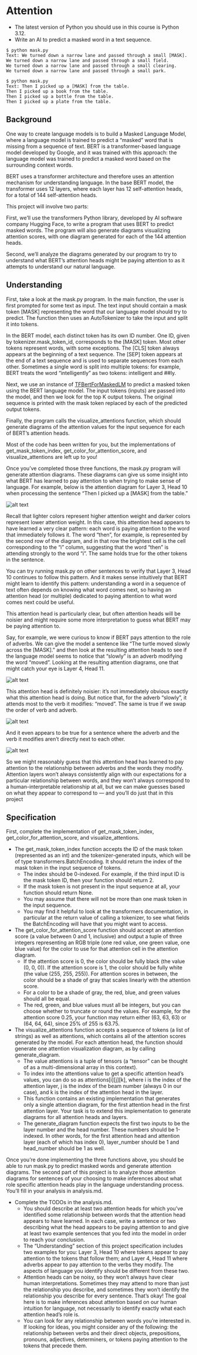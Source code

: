 # Attention
- The latest version of Python you should use in this course is Python 3.12.
- Write an AI to predict a masked word in a text sequence.

```
$ python mask.py
Text: We turned down a narrow lane and passed through a small [MASK].
We turned down a narrow lane and passed through a small field.
We turned down a narrow lane and passed through a small clearing.
We turned down a narrow lane and passed through a small park.

$ python mask.py
Text: Then I picked up a [MASK] from the table.
Then I picked up a book from the table.
Then I picked up a bottle from the table.
Then I picked up a plate from the table.
```

## Background
One way to create language models is to build a Masked Language Model, where a language model is trained to predict a “masked” word that is missing from a sequence of text. BERT is a transformer-based language model developed by Google, and it was trained with this approach: the language model was trained to predict a masked word based on the surrounding context words.

BERT uses a transformer architecture and therefore uses an attention mechanism for understanding language. In the base BERT model, the transformer uses 12 layers, where each layer has 12 self-attention heads, for a total of 144 self-attention heads.

This project will involve two parts:

First, we’ll use the transformers Python library, developed by AI software company Hugging Face, to write a program that uses BERT to predict masked words. The program will also generate diagrams visualizing attention scores, with one diagram generated for each of the 144 attention heads.

Second, we’ll analyze the diagrams generated by our program to try to understand what BERT’s attention heads might be paying attention to as it attempts to understand our natural language.

## Understanding
First, take a look at the mask.py program. In the main function, the user is first prompted for some text as input. The text input should contain a mask token [MASK] representing the word that our language model should try to predict. The function then uses an AutoTokenizer to take the input and split it into tokens.

In the BERT model, each distinct token has its own ID number. One ID, given by tokenizer.mask_token_id, corresponds to the [MASK] token. Most other tokens represent words, with some exceptions. The [CLS] token always appears at the beginning of a text sequence. The [SEP] token appears at the end of a text sequence and is used to separate sequences from each other. Sometimes a single word is split into multiple tokens: for example, BERT treats the word “intelligently” as two tokens: intelligent and ##ly.

Next, we use an instance of [TFBertForMaskedLM](https://huggingface.co/docs/transformers/v4.31.0/en/model_doc/bert#transformers.TFBertForMaskedLM) to predict a masked token using the BERT language model. The input tokens (inputs) are passed into the model, and then we look for the top K output tokens. The original sequence is printed with the mask token replaced by each of the predicted output tokens.

Finally, the program calls the visualize_attentions function, which should generate diagrams of the attention values for the input sequence for each of BERT’s attention heads.

Most of the code has been written for you, but the implementations of get_mask_token_index, get_color_for_attention_score, and visualize_attentions are left up to you!

Once you’ve completed those three functions, the mask.py program will generate attention diagrams. These diagrams can give us some insight into what BERT has learned to pay attention to when trying to make sense of language. For example, below is the attention diagram for Layer 3, Head 10 when processing the sentence “Then I picked up a [MASK] from the table.”

![alt text](./readme_assets/image.png)

Recall that lighter colors represent higher attention weight and darker colors represent lower attention weight. In this case, this attention head appears to have learned a very clear pattern: each word is paying attention to the word that immediately follows it. The word “then”, for example, is represented by the second row of the diagram, and in that row the brightest cell is the cell corresponding to the “i” column, suggesting that the word “then” is attending strongly to the word “i”. The same holds true for the other tokens in the sentence.

You can try running mask.py on other sentences to verify that Layer 3, Head 10 continues to follow this pattern. And it makes sense intuitively that BERT might learn to identify this pattern: understanding a word in a sequence of text often depends on knowing what word comes next, so having an attention head (or multiple) dedicated to paying attention to what word comes next could be useful.

This attention head is particularly clear, but often attention heads will be noisier and might require some more interpretation to guess what BERT may be paying attention to.

Say, for example, we were curious to know if BERT pays attention to the role of adverbs. We can give the model a sentence like “The turtle moved slowly across the [MASK].” and then look at the resulting attention heads to see if the language model seems to notice that “slowly” is an adverb modifying the word “moved”. Looking at the resulting attention diagrams, one that might catch your eye is Layer 4, Head 11.

![alt text](./readme_assets/image-1.png)

This attention head is definitely noisier: it’s not immediately obvious exactly what this attention head is doing. But notice that, for the adverb “slowly”, it attends most to the verb it modifies: “moved”. The same is true if we swap the order of verb and adverb.

![alt text](./readme_assets/image-2.png)

And it even appears to be true for a sentence where the adverb and the verb it modifies aren’t directly next to each other.

![alt text](./readme_assets/image-3.png)

So we might reasonably guess that this attention head has learned to pay attention to the relationship between adverbs and the words they modify. Attention layers won’t always consistently align with our expectations for a particular relationship between words, and they won’t always correspond to a human-interpretable relationship at all, but we can make guesses based on what they appear to correspond to — and you’ll do just that in this project

## Specification
First, complete the implementation of get_mask_token_index, get_color_for_attention_score, and visualize_attentions.

- The get_mask_token_index function accepts the ID of the mask token (represented as an int) and the tokenizer-generated inputs, which will be of type transformers.BatchEncoding. It should return the index of the mask token in the input sequence of tokens.
  - The index should be 0-indexed. For example, if the third input ID is the mask token ID, then your function should return 2.
  - If the mask token is not present in the input sequence at all, your function should return None.
  - You may assume that there will not be more than one mask token in the input sequence.
  - You may find it helpful to look at the transformers documentation, in particular at the return value of calling a tokenizer, to see what fields the BatchEncoding will have that you might want to access.
- The get_color_for_attention_score function should accept an attention score (a value between 0 and 1, inclusive) and output a tuple of three integers representing an RGB triple (one red value, one green value, one blue value) for the color to use for that attention cell in the attention diagram.
  - If the attention score is 0, the color should be fully black (the value (0, 0, 0)). If the attention score is 1, the color should be fully white (the value (255, 255, 255)). For attention scores in between, the color should be a shade of gray that scales linearly with the attention score.
  - For a color to be a shade of gray, the red, blue, and green values should all be equal.
  - The red, green, and blue values must all be integers, but you can choose whether to truncate or round the values. For example, for the attention score 0.25, your function may return either (63, 63, 63) or (64, 64, 64), since 25% of 255 is 63.75.
- The visualize_attentions function accepts a sequence of tokens (a list of strings) as well as attentions, which contains all of the attention scores generated by the model. For each attention head, the function should generate one attention visualization diagram, as by calling generate_diagram.
  - The value attentions is a tuple of tensors (a “tensor” can be thought of as a multi-dimensional array in this context).
  - To index into the attentions value to get a specific attention head’s values, you can do so as attentions[i][j][k], where i is the index of the attention layer, j is the index of the beam number (always 0 in our case), and k is the index of the attention head in the layer.
  - This function contains an existing implementation that generates only a single attention diagram, for the first attention head in the first attention layer. Your task is to extend this implementation to generate diagrams for all attention heads and layers.
  - The generate_diagram function expects the first two inputs to be the layer number and the head number. These numbers should be 1-indexed. In other words, for the first attention head and attention layer (each of which has index 0), layer_number should be 1 and head_number should be 1 as well.

Once you’re done implementing the three functions above, you should be able to run mask.py to predict masked words and generate attention diagrams. The second part of this project is to analyze those attention diagrams for sentences of your choosing to make inferences about what role specific attention heads play in the language understanding process. You’ll fill in your analysis in analysis.md.

- Complete the TODOs in the analysis.md.
  - You should describe at least two attention heads for which you’ve identified some relationship between words that the attention head appears to have learned. In each case, write a sentence or two describing what the head appears to be paying attention to and give at least two example sentences that you fed into the model in order to reach your conclusion.
  - The “Understanding” section of this project specification includes two examples for you: Layer 3, Head 10 where tokens appear to pay attention to the tokens that follow them; and Layer 4, Head 11 where adverbs appear to pay attention to the verbs they modify. The aspects of language you identify should be different from these two.
  - Attention heads can be noisy, so they won’t always have clear human interpretations. Sometimes they may attend to more than just the relationship you describe, and sometimes they won’t identify the relationship you describe for every sentence. That’s okay! The goal here is to make inferences about attention based on our human intuition for language, not necessarily to identify exactly what each attention head’s role is.
  - You can look for any relationship between words you’re interested in. If looking for ideas, you might consider any of the following: the relationship between verbs and their direct objects, prepositions, pronouns, adjectives, determiners, or tokens paying attention to the tokens that precede them.